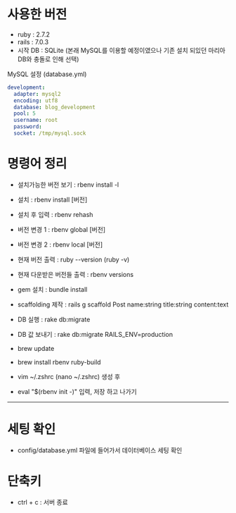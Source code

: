 # 사용한 버전

* ruby : 2.7.2
* rails : 7.0.3
* 시작 DB : SQLite (본래 MySQL를 이용할 예정이였으나 기존 설치 되있던 마리아DB와 충돌로 인해 선택)

MySQL 설정 (database.yml)
```yml
development:
  adapter: mysql2
  encoding: utf8
  database: blog_development
  pool: 5
  username: root
  password:
  socket: /tmp/mysql.sock
```

# 명령어 정리

* 설치가능한 버전 보기 : rbenv install -l
* 설치 : rbenv install [버전] 
* 설치 후 입력 : rbenv rehash
* 버전 변경 1 : rbenv global [버전]
* 버전 변경 2 : rbenv local [버전]
* 현재 버전 출력 : ruby --version (ruby -v)
* 현재 다운받은 버전들 출력 : rbenv versions
* gem 설치 : bundle install
* scaffolding 제작 : rails g scaffold Post name:string title:string content:text
* DB 실행 : rake db:migrate
* DB 값 보내기 : rake db:migrate RAILS_ENV=production
  
* brew update
* brew install rbenv ruby-build

* vim ~/.zshrc (nano ~/.zshrc) 생성 후
* eval "$(rbenv init -)" 입력, 저장 하고 나가기

---

# 세팅 확인

* config/database.yml 파일에 들어가서 데이터베이스 세팅 확인

# 단축키

* ctrl + c : 서버 종료
